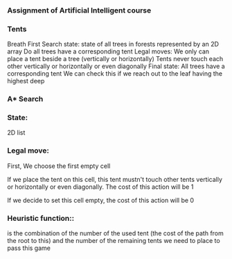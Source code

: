 ### Assignment of Artificial Intelligent course

### Tents
Breath First Search
state: state of all trees in forests represented by an 2D array
Do all trees have a corresponding tent
Legal moves: We only can place a tent beside a tree (vertically or horizontally)
Tents never touch each other vertically or horizontally or even diagonally
Final state: All trees have a corresponding tent
We can check this if we reach out to the leaf having the highest deep

### A* Search
<h3>State:</h3>
<p>2D list</p>
<h3>Legal move:</h3>
<p>First, We choose the first empty cell</p>
<p>If we place the tent on this cell, this tent mustn't
 touch other tents vertically or horizontally or even diagonally. The cost of this action will be 1
</p>
<p>If we decide to set this cell empty, the cost of this action will be 0
</p>
<h3>Heuristic function:: </h3> <p>is the combination of the number of the used tent (the cost of the path
 from the root to this) and the number of the remaining tents we need to place to pass this game</p>

